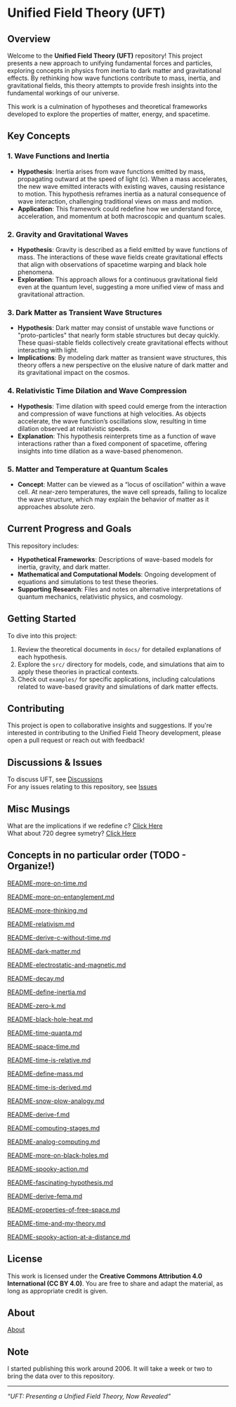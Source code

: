 # Unified Field Theory (UFT)

## Overview

Welcome to the **Unified Field Theory (UFT)** repository! This project presents a new approach to unifying fundamental forces and particles, exploring concepts in physics from inertia to dark matter and gravitational effects. By rethinking how wave functions contribute to mass, inertia, and gravitational fields, this theory attempts to provide fresh insights into the fundamental workings of our universe.

This work is a culmination of hypotheses and theoretical frameworks developed to explore the properties of matter, energy, and spacetime. 

## Key Concepts

### 1. **Wave Functions and Inertia**
   - **Hypothesis**: Inertia arises from wave functions emitted by mass, propagating outward at the speed of light (c). When a mass accelerates, the new wave emitted interacts with existing waves, causing resistance to motion. This hypothesis reframes inertia as a natural consequence of wave interaction, challenging traditional views on mass and motion.
   - **Application**: This framework could redefine how we understand force, acceleration, and momentum at both macroscopic and quantum scales.

### 2. **Gravity and Gravitational Waves**
   - **Hypothesis**: Gravity is described as a field emitted by wave functions of mass. The interactions of these wave fields create gravitational effects that align with observations of spacetime warping and black hole phenomena.
   - **Exploration**: This approach allows for a continuous gravitational field even at the quantum level, suggesting a more unified view of mass and gravitational attraction.

### 3. **Dark Matter as Transient Wave Structures**
   - **Hypothesis**: Dark matter may consist of unstable wave functions or "proto-particles" that nearly form stable structures but decay quickly. These quasi-stable fields collectively create gravitational effects without interacting with light.
   - **Implications**: By modeling dark matter as transient wave structures, this theory offers a new perspective on the elusive nature of dark matter and its gravitational impact on the cosmos.

### 4. **Relativistic Time Dilation and Wave Compression**
   - **Hypothesis**: Time dilation with speed could emerge from the interaction and compression of wave functions at high velocities. As objects accelerate, the wave function’s oscillations slow, resulting in time dilation observed at relativistic speeds.
   - **Explanation**: This hypothesis reinterprets time as a function of wave interactions rather than a fixed component of spacetime, offering insights into time dilation as a wave-based phenomenon.

### 5. **Matter and Temperature at Quantum Scales**
   - **Concept**: Matter can be viewed as a “locus of oscillation” within a wave cell. At near-zero temperatures, the wave cell spreads, failing to localize the wave structure, which may explain the behavior of matter as it approaches absolute zero.

## Current Progress and Goals

This repository includes:
- **Hypothetical Frameworks**: Descriptions of wave-based models for inertia, gravity, and dark matter.
- **Mathematical and Computational Models**: Ongoing development of equations and simulations to test these theories.
- **Supporting Research**: Files and notes on alternative interpretations of quantum mechanics, relativistic physics, and cosmology.

## Getting Started

To dive into this project:
1. Review the theoretical documents in `docs/` for detailed explanations of each hypothesis.
2. Explore the `src/` directory for models, code, and simulations that aim to apply these theories in practical contexts.
3. Check out `examples/` for specific applications, including calculations related to wave-based gravity and simulations of dark matter effects.

## Contributing

This project is open to collaborative insights and suggestions. If you're interested in contributing to the Unified Field Theory development, please open a pull request or reach out with feedback!

## Discussions & Issues

To discuss UFT, see [Discussions](https://github.com/cpsource/UFT/discussions)
<br>
For any issues relating to this repository, see [Issues](https://github.com/cpsource/UFT/issues)

## Misc Musings

What are the implications if we redefine c? [Click Here](https://t2m.io/7SAxanm)
<br>
What about 720 degree symetry? [Click Here](https://t2m.io/RxdfOLQ)

## Concepts in no particular order (TODO - Organize!)

[README-more-on-time.md](https://t2m.io/rcuMkk8)

[README-more-on-entanglement.md](https://t2m.io/mPQY3vd)

[README-more-thinking.md](https://t2m.io/aLAOv3s)

[README-relativism.md](https://t2m.io/bcX9wFa)

[README-derive-c-without-time.md](https://t2m.io/aYRXu7q)

[README-dark-matter.md](https://t2m.io/dqht6sN)

[README-electrostatic-and-magnetic.md](https://t2m.io/BTMt6eW)

[README-decay.md](https://t2m.io/2oUoGUf)

[README-define-inertia.md](https://t2m.io/RWx6nNj)

[README-zero-k.md](https://t2m.io/JQCJn6p)

[README-black-hole-heat.md](https://t2m.io/K3ybx2d)

[README-time-quanta.md](https://t2m.io/9qGjEnX)

[README-space-time.md](https://t2m.io/zjVrZAT)

[README-time-is-relative.md](https://t2m.io/QK1xNy9)

[README-define-mass.md](https://t2m.io/e9RAVQW)

[README-time-is-derived.md](https://t2m.io/u0WvK1q)

[README-snow-plow-analogy.md](https://t2m.io/2t0iUHY)

[README-derive-f.md](https://t2m.io/qifOSa0)

[README-computing-stages.md](https://t2m.io/5zQ9i76)

[README-analog-computing.md](https://t2m.io/aftdKzA)

[README-more-on-black-holes.md](https://t2m.io/UL2rHD5)

[README-spooky-action.md](https://t2m.io/neagq7w)

[README-fascinating-hypothesis.md](https://t2m.io/iiFMKkO)

[README-derive-fema.md](https://t2m.io/i1SNwFO)

[README-properties-of-free-space.md](https://t2m.io/pw6z7c7)

[README-time-and-my-theory.md](https://t2m.io/xMfBBn1)

[README-spooky-action-at-a-distance.md](https://t2m.io/i2Z6eqU)

## License

This work is licensed under the **Creative Commons Attribution 4.0 International (CC BY 4.0)**. You are free to share and adapt the material, as long as appropriate credit is given.

## About

[About](https://t2m.io/KTAZ44M)

## Note

I started publishing this work around 2006. It will take a week or two to bring the data over to this
repository.

---

*“UFT: Presenting a Unified Field Theory, Now Revealed”*

